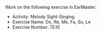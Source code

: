 Work on the following exercise in EarMaster:
- Activity: Melody Sight-Singing
- Exercise Name: Do, Re, Me, Fa, So, Le
- Exercise Number: 13.10
